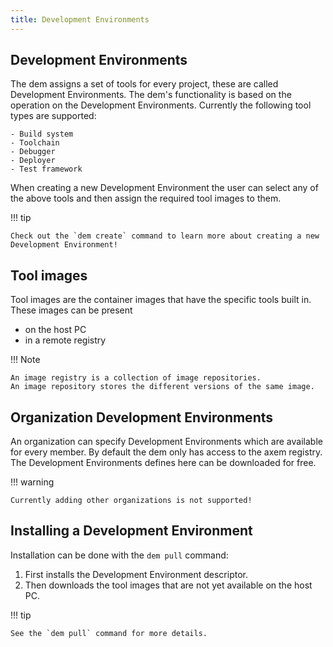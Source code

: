 ```yaml
---
title: Development Environments
---
```


## Development Environments

The dem assigns a set of tools for every project, these are called Development Environments. The
dem's functionality is based on the operation on the Development Environments.
Currently the following tool types are supported:

    - Build system
    - Toolchain
    - Debugger
    - Deployer
    - Test framework

When creating a new Development Environment the user can select any of the above tools and then 
assign the required tool images to them. 

!!! tip

    Check out the `dem create` command to learn more about creating a new Development Environment!

## Tool images

Tool images are the container images that have the specific tools built in. These images can be 
present

- on the host PC
- in a remote registry

!!! Note

    An image registry is a collection of image repositories.
    An image repository stores the different versions of the same image.

## Organization Development Environments

An organization can specify Development Environments which are available for every member. By 
default the dem only has access to the axem registry. The Development Environments defines here can 
be downloaded for free.

!!! warning

    Currently adding other organizations is not supported!

## Installing a Development Environment

Installation can be done with the `dem pull` command:
1. First installs the Development Environment descriptor.
2. Then downloads the tool images that are not yet available on the host PC.

!!! tip

    See the `dem pull` command for more details.

